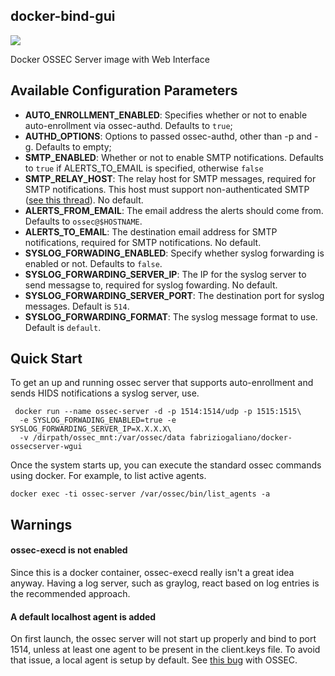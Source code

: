 ## docker-bind-gui
[![](https://images.microbadger.com/badges/image/fabriziogaliano/docker-bind-gui.svg)](https://microbadger.com/images/fabriziogaliano/docker-bind-gui "Get your own image badge on microbadger.com")

Docker OSSEC Server image with Web Interface

## Available Configuration Parameters

* __AUTO_ENROLLMENT_ENABLED__: Specifies whether or not to enable auto-enrollment via ossec-authd. Defaults to `true`;
* __AUTHD_OPTIONS__: Options to passed ossec-authd, other than -p and -g. Defaults to empty;
* __SMTP_ENABLED__: Whether or not to enable SMTP notifications. Defaults to `true` if ALERTS_TO_EMAIL is specified, otherwise `false`
* __SMTP_RELAY_HOST__: The relay host for SMTP messages, required for SMTP notifications. This host must support non-authenticated SMTP ([see this thread](https://ossec.uservoice.com/forums/18254-general/suggestions/803659-allow-full-confirguration-of-smtp-service-in-ossec)). No default.
* __ALERTS_FROM_EMAIL__: The email address the alerts should come from. Defaults to `ossec@$HOSTNAME`.
* __ALERTS_TO_EMAIL__: The destination email address for SMTP notifications, required for SMTP notifications. No default.
* __SYSLOG_FORWADING_ENABLED__: Specify whether syslog forwarding is enabled or not. Defaults to `false`.
* __SYSLOG_FORWARDING_SERVER_IP__: The IP for the syslog server to send messagse to, required for syslog fowarding. No default.
* __SYSLOG_FORWARDING_SERVER_PORT__: The destination port for syslog messages. Default is `514`.
* __SYSLOG_FORWARDING_FORMAT__: The syslog message format to use. Default is `default`.

## Quick Start

To get an up and running ossec server that supports auto-enrollment and sends HIDS notifications a syslog server, use.

```
 docker run --name ossec-server -d -p 1514:1514/udp -p 1515:1515\
  -e SYSLOG_FORWADING_ENABLED=true -e SYSLOG_FORWARDING_SERVER_IP=X.X.X.X\
  -v /dirpath/ossec_mnt:/var/ossec/data fabriziogaliano/docker-ossecserver-wgui
```

Once the system starts up, you can execute the standard ossec commands using docker. For example, to list active agents.

```
docker exec -ti ossec-server /var/ossec/bin/list_agents -a
```

## Warnings

#### ossec-execd is not enabled

Since this is a docker container, ossec-execd really isn't a great idea anyway. Having a log server, such as graylog, react based on log entries is the recommended approach.

#### A default localhost agent is added

On first launch, the ossec server will not start up properly and bind to port 1514, unless at least one agent to be present in the client.keys file. To avoid that issue, a local agent is setup by default. See [this bug](https://groups.google.com/forum/#!topic/ossec-list/qeC_h3EZCxQ) with OSSEC.


